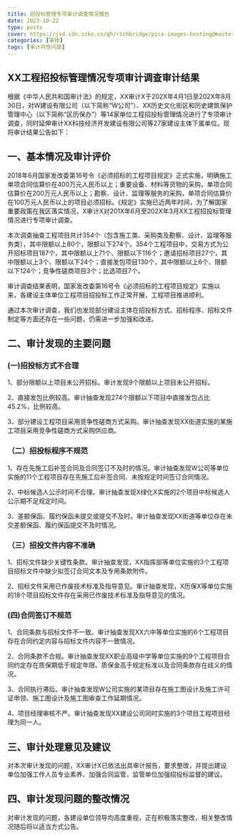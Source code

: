 ```yaml
---
title: 招投标管理专项审计调查情况报告
date: 2023-10-22
type: posts
cover: https://jsd.cdn.zzko.cn/gh/richbridge/picx-images-hosting@master/thumbnail/audit.jpg
categories: [审技]
tags: [审计共性问题]
---
```


## XX工程招投标管理情况专项审计调查审计结果

根据《中华人民共和国审计法》的规定，XX审计X于202X年4月1日至202X年8月30日，对W建设有限公司（以下简称“W公司”）、XX历史文化街区和历史建筑保护管理中心（以下简称“区历保办”）等14家单位工程招投标管理情况进行了专项审计调查，同时延伸审计XX科技经济开发建设有限公司等27家建设主体下属单位。现将审计结果公告如下：

## 一、基本情况及审计评价

2018年6月国家发改委第16号令《必须招标的工程项目规定》正式实施，明确施工单项合同估算价在400万元人民币以上；重要设备、材料等货物的采购，单项合同估算价在200万元人民币以上；勘察、设计、监理等服务的采购，单项合同估算价在100万元人民币以上的项目必须招标。《规定》实施已近两年时间，为了解国家重要政策在我区落实情况，X审计X对201X年6月至202X年3月XX工程招投标管理情况进行专项审计调查。

本次调查抽查工程项目共计354个（包含施工类、采购类及勘察、设计、监理等服务类），其中限额以上80个，限额以下274个。354个工程项目中，交易方式为公开招标项目187个，其中限额以上71个、限额以下116个；邀请招标项目27个，其中限额以上3个、限额以下24个；直接发包项目130个，其中限额以上6个、限额以下124个；竞争性磋商项目3个；比选项目7个。

审计调查结果表明，国家发改委第16号令《必须招标的工程项目规定》实施以来，各建设主体单位工程项目招投标工作正常开展，工程项目推进顺利。

通过本次审计调查，我们也发现部分建设主体在招投标方式、招标程序、招标文件制定等方面还存在一些问题，仍需进一步加强和改进。

## 二、审计发现的主要问题

### (一)招投标方式不合理

1、部分限额以上项目未公开招标。审计发现9个限额以上项目未公开招标。

2、直接发包比例较高。审计抽查发现274个限额以下项目中直接发包占比45.2%，比例较高。

3、部分建设工程项目采用竞争性磋商方式采购。审计抽查发现XX街道实施的某施工项目采用竞争性磋商方式采购供应商。

### （二）招投标程序不规范

1、存在先施工后补签合同及合同签订不及时的情况。审计抽查发现W公司等单位实施的11个工程项目存在先施工后补签合同、未按规定时间签订合同情况。

2、中标候选人公示时间不合理。审计抽查发现X绿化X实施的2个项目中标候选人公示期不足规定时间。

3、差额保函、履约保函未提交或提交不及时。审计抽查发现XX街道等单位存在未交差额保函、履约保函提交不及时情况。

### （三）招投文件内容不准确

1、招标文件缺少关键性条款。审计抽查发现，XX指挥部等单位实施的3个工程项目招标文件中缺少拟签订合同文本及专用条款附件。

2、招标文件采用已作废技术标准及指导意见。审计抽查发现，X历保X等单位实施的18个项目招标文件存在采用已作废技术标准及指导意见的情况。

### (四)合同签订不规范

1、合同条款与招标文件不一致。审计抽查发现XX六中等单位实施的6个工程项目存在合同约定内容与招标文件内容不一致情况。

2、合同条款不合规。审计抽查发现XX职业高级中学等单位实施的9个工程项目合同约定存在质保期低于规定年限、质保金高于规定标准以及合同条款存在歧义的情况。

3、合同执行滞后。审计抽查发现W公司实施的某项目存在施工图设计及施工许可证申领、施工图设计及施工图审查工作延期情况。

4、项目经理审核不严。审计抽查发现XX建设公司同时实施的3个项目工程项目经理为同一人。

## 三、审计处理意见及建议

对本次审计发现的问题，XX审计X已依法出具审计报告，要求整改，并提出建设单位加强工作人员专业素养、加强合同监管，监管单位加强招投标监督的建议。

## 四、审计发现问题的整改情况

对审计发现的问题，各建设单位领导均高度重视，正在积极落实整改，相关整改情况随后将以适当方式公告。